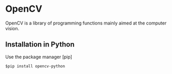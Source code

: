 # OpenCV

OpenCV is a library of programming functions mainly aimed at the computer vision.

## Installation in Python


Use the package manager [pip]

```$pip install opencv-python```
